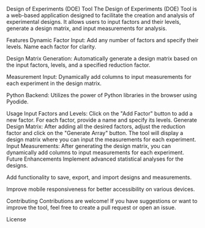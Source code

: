 Design of Experiments (DOE) Tool
The Design of Experiments (DOE) Tool is a web-based application designed to facilitate the creation and analysis of experimental designs. It allows users to input factors and their levels, generate a design matrix, and input measurements for analysis.

Features
Dynamic Factor Input: Add any number of factors and specify their levels. Name each factor for clarity.

Design Matrix Generation: Automatically generate a design matrix based on the input factors, levels, and a specified reduction factor.

Measurement Input: Dynamically add columns to input measurements for each experiment in the design matrix.

Python Backend: Utilizes the power of Python libraries in the browser using Pyodide.

Usage
Input Factors and Levels:
Click on the "Add Factor" button to add a new factor.
For each factor, provide a name and specify its levels.
Generate Design Matrix:
After adding all the desired factors, adjust the reduction factor and click on the "Generate Array" button.
The tool will display a design matrix where you can input the measurements for each experiment.
Input Measurements:
After generating the design matrix, you can dynamically add columns to input measurements for each experiment.
Future Enhancements
Implement advanced statistical analyses for the designs.

Add functionality to save, export, and import designs and measurements.

Improve mobile responsiveness for better accessibility on various devices.

Contributing
Contributions are welcome! If you have suggestions or want to improve the tool, feel free to create a pull request or open an issue.

License
